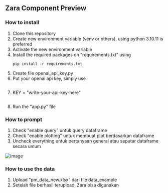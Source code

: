 ## Zara Component Preview
### How to install
1. Clone this repository
2. Create new environment variable (venv or others), using  python 3.10.11 is preferred
3. Activate the new environment variable
4. Install the required packages on "requirements.txt" using
   ```
   pip install -r requirements.txt
   ```
6. Create file openai_api_key.py
7. Put your openai api key, simply use
   ```
9. KEY = "write-your-api-key-here"
   ```
11. Run the "app.py" file

### How to prompt
1. Check "enable query" untuk query dataframe
2. Check "enable plotting" untuk membuat plot berdasarkan dataframe
3. Uncheck everything untuk pertanyaan general atau seputar dataframe secara umum

![image](https://github.com/nrasif/Zara-Geosurvai-Component-Preview/assets/64336363/cda4b393-8997-4b25-afa8-4ca54463ca99)

### How to use the data
1. Upload "pm_data_new.xlsx" dari file data_example
2. Setelah file berhasil terupload, Zara bisa digunakan
